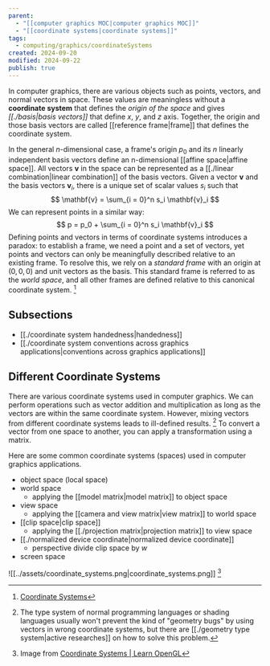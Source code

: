 ```yaml
---
parent:
  - "[[computer graphics MOC|computer graphics MOC]]"
  - "[[coordinate systems|coordinate systems]]"
tags:
  - computing/graphics/coordinateSystems
created: 2024-09-20
modified: 2024-09-22
publish: true
---
```

In computer graphics, there are various objects such as points, vectors, and normal vectors in space. These values are meaningless without a **coordinate system** that defines the _origin of the space_ and gives _[[./basis|basis vectors]]_ that define $x$, $y$, and $z$ axis. Together, the origin and those basis vectors are called [[reference frame|frame]] that defines the coordinate system.

In the general $n$-dimensional case, a frame's origin $p_0$ and its $n$ linearly independent basis vectors define an n-dimensional [[affine space|affine space]]. All vectors $\mathbf{v}$ in the space can be represented as a [[./linear combination|linear combination]] of the basis vectors. Given a vector $\mathbf{v}$ and the basis vectors $\mathbf{v}_i$, there is a unique set of scalar values $s_i$ such that
$$
\mathbf{v} = \sum_{i = 0}^n s_i \mathbf{v}_i
$$
We can represent points in a similar way:
$$
p = p_0 + \sum_{i = 0}^n s_i \mathbf{v}_i
$$
Defining points and vectors in terms of coordinate systems introduces a paradox: to establish a frame, we need a point and a set of vectors, yet points and vectors can only be meaningfully described relative to an existing frame. To resolve this, we rely on a _standard frame_ with an origin at $(0,0,0)$ and unit vectors as the basis. This standard frame is referred to as the _world space_, and all other frames are defined relative to this canonical coordinate system.  [^pbrt]

## Subsections
- [[./coordinate system handedness|handedness]]
- [[./coordinate system conventions across graphics applications|conventions across graphics applications]]

## Different Coordinate Systems
There are various coordinate systems used in computer graphics. We can perform operations such as vector addition and multiplication as long as the vectors are within the same coordinate system. However, mixing vectors from different coordinate systems leads to ill-defined results. [^type] To convert a vector from one space to another, you can apply a transformation using a matrix.

Here are some common coordinate systems (spaces) used in computer graphics applications.
- object space (local space)
- world space
  - applying the [[model matrix|model matrix]] to object space
- view space
  - applying the [[camera and view matrix|view matrix]] to world space
- [[clip space|clip space]]
  - applying the [[./projection matrix|projection matrix]] to view space
- [[./normalized device coordinate|normalized device coordinate]]
  - perspective divide clip space by $w$
- screen space

![[../assets/coordinate_systems.png|coordinate_systems.png]]
[^learnopengl]

[^type]: The type system of normal programming languages or shading languages usually won't prevent the kind of "geometry bugs" by using vectors in wrong coordinate systems, but there are [[./geometry type system|active researches]] on how to solve this problem.
[^learnopengl]: Image from [Coordinate Systems | Learn OpenGL](https://learnopengl.com/Getting-started/Coordinate-Systems)
[^pbrt]: [Coordinate Systems](https://pbr-book.org/4ed/Geometry_and_Transformations/Coordinate_Systems)
